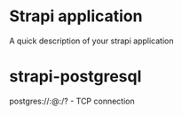 # Strapi application

A quick description of your strapi application
# strapi-postgresql

postgres://<user>:<password>@<host>:<port>/<database>?<query> - TCP connection
